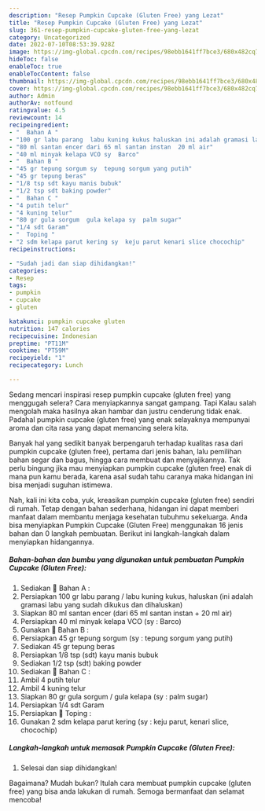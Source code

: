 ```yaml
---
description: "Resep Pumpkin Cupcake (Gluten Free) yang Lezat"
title: "Resep Pumpkin Cupcake (Gluten Free) yang Lezat"
slug: 361-resep-pumpkin-cupcake-gluten-free-yang-lezat
category: Uncategorized
date: 2022-07-10T08:53:39.928Z
image: https://img-global.cpcdn.com/recipes/98ebb1641ff7bce3/680x482cq70/pumpkin-cupcake-gluten-free-foto-resep-utama.jpg
hideToc: false
enableToc: true
enableTocContent: false
thumbnail: https://img-global.cpcdn.com/recipes/98ebb1641ff7bce3/680x482cq70/pumpkin-cupcake-gluten-free-foto-resep-utama.jpg
cover: https://img-global.cpcdn.com/recipes/98ebb1641ff7bce3/680x482cq70/pumpkin-cupcake-gluten-free-foto-resep-utama.jpg
author: Admin
authorAv: notfound
ratingvalue: 4.5
reviewcount: 14
recipeingredient:
- "  Bahan A "
- "100 gr labu parang  labu kuning kukus haluskan ini adalah gramasi labu yang sudah dikukus dan dihaluskan"
- "80 ml santan encer dari 65 ml santan instan  20 ml air"
- "40 ml minyak kelapa VCO sy  Barco"
- "  Bahan B "
- "45 gr tepung sorgum sy  tepung sorgum yang putih"
- "45 gr tepung beras"
- "1/8 tsp sdt kayu manis bubuk"
- "1/2 tsp sdt baking powder"
- "  Bahan C "
- "4 putih telur"
- "4 kuning telur"
- "80 gr gula sorgum  gula kelapa sy  palm sugar"
- "1/4 sdt Garam"
- "  Toping "
- "2 sdm kelapa parut kering sy  keju parut kenari slice chocochip"
recipeinstructions:

- "Sudah jadi dan siap dihidangkan!"
categories:
- Resep
tags:
- pumpkin
- cupcake
- gluten

katakunci: pumpkin cupcake gluten 
nutrition: 147 calories
recipecuisine: Indonesian
preptime: "PT11M"
cooktime: "PT59M"
recipeyield: "1"
recipecategory: Lunch

---
```



Sedang mencari inspirasi resep pumpkin cupcake (gluten free) yang menggugah selera? Cara menyiapkannya sangat gampang. Tapi Kalau salah mengolah maka hasilnya akan hambar dan justru cenderung tidak enak. Padahal pumpkin cupcake (gluten free) yang enak selayaknya mempunyai aroma dan cita rasa yang dapat memancing selera kita.


Banyak hal yang sedikit banyak berpengaruh terhadap kualitas rasa dari pumpkin cupcake (gluten free), pertama dari jenis bahan, lalu pemilihan bahan segar dan bagus, hingga cara membuat dan menyajikannya. Tak perlu bingung jika mau menyiapkan pumpkin cupcake (gluten free) enak di mana pun kamu berada, karena asal sudah tahu caranya maka hidangan ini bisa menjadi suguhan istimewa.




Nah, kali ini kita coba, yuk, kreasikan pumpkin cupcake (gluten free) sendiri di rumah. Tetap dengan bahan sederhana, hidangan ini dapat memberi manfaat dalam membantu menjaga kesehatan tubuhmu sekeluarga. Anda bisa menyiapkan Pumpkin Cupcake (Gluten Free) menggunakan 16 jenis bahan dan 0 langkah pembuatan. Berikut ini langkah-langkah dalam menyiapkan hidangannya.

<!--inarticleads1-->

##### Bahan-bahan dan bumbu yang digunakan untuk pembuatan Pumpkin Cupcake (Gluten Free):

1. Sediakan  🔅 Bahan A :
1. Persiapkan 100 gr labu parang / labu kuning kukus, haluskan (ini adalah gramasi labu yang sudah dikukus dan dihaluskan)
1. Siapkan 80 ml santan encer (dari 65 ml santan instan + 20 ml air)
1. Persiapkan 40 ml minyak kelapa VCO (sy : Barco)
1. Gunakan  🔅 Bahan B :
1. Persiapkan 45 gr tepung sorgum (sy : tepung sorgum yang putih)
1. Sediakan 45 gr tepung beras
1. Persiapkan 1/8 tsp (sdt) kayu manis bubuk
1. Sediakan 1/2 tsp (sdt) baking powder
1. Sediakan  🔅 Bahan C :
1. Ambil 4 putih telur
1. Ambil 4 kuning telur
1. Siapkan 80 gr gula sorgum / gula kelapa (sy : palm sugar)
1. Persiapkan 1/4 sdt Garam
1. Persiapkan  🔅 Toping :
1. Gunakan 2 sdm kelapa parut kering (sy : keju parut, kenari slice, chocochip)




<!--inarticleads2-->

##### Langkah-langkah untuk memasak Pumpkin Cupcake (Gluten Free):


1. Selesai dan siap dihidangkan!



Bagaimana? Mudah bukan? Itulah cara membuat pumpkin cupcake (gluten free) yang bisa anda lakukan di rumah. Semoga bermanfaat dan selamat mencoba!
